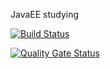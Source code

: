 JavaEE studying

[![Build Status](https://travis-ci.org/Rasskopovaa/JavaEE.svg?branch=master)](https://travis-ci.org/github/Rasskopovaa/JavaEE)

[![Quality Gate Status](https://sonarcloud.io/api/project_badges/measure?project=JavaEE&metric=alert_status)](https://sonarcloud.io/dashboard?id=JavaEE)